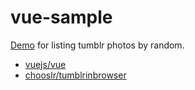 # vue-sample

[Demo](https://kthjm.github.io/vue-sample/) for listing tumblr photos by random.

- [vuejs/vue](https://github.com/vuejs/vue)
- [chooslr/tumblrinbrowser](https://github.com/chooslr/tumblrinbrowser)
